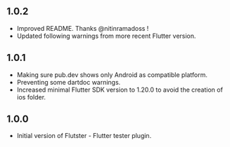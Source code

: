 ## 1.0.2

* Improved README. Thanks @nitinramadoss !
* Updated following warnings from more recent Flutter version.

## 1.0.1

* Making sure pub.dev shows only Android as compatible platform.
* Preventing some dartdoc warnings.
* Increased minimal Flutter SDK version to 1.20.0 to avoid the creation of ios folder.

## 1.0.0

* Initial version of Flutster - Flutter tester plugin.
